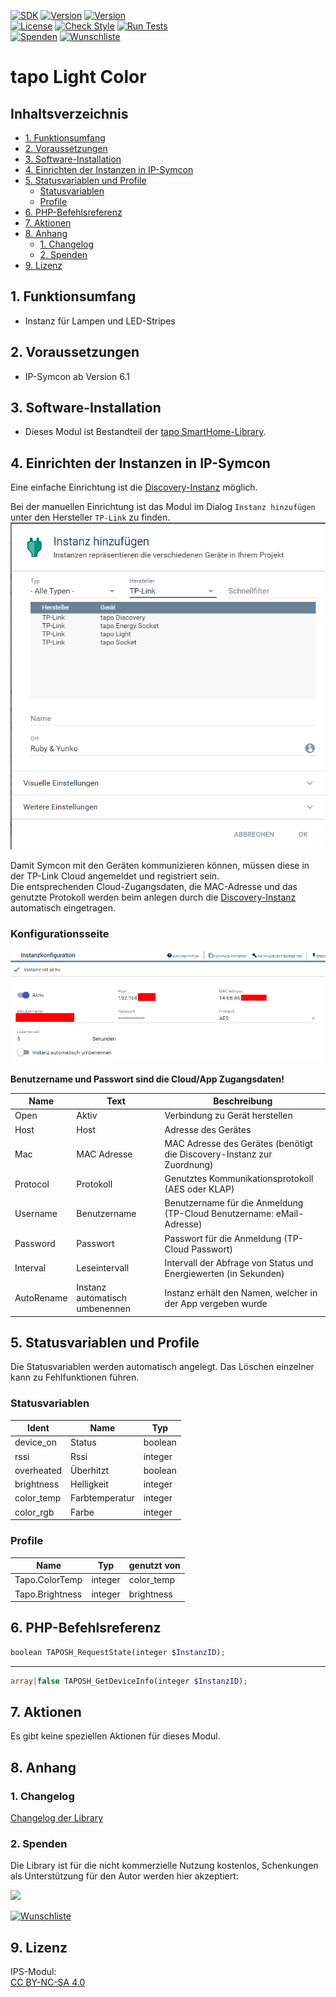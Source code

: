 [![SDK](https://img.shields.io/badge/Symcon-PHPModul-red.svg)](https://www.symcon.de/service/dokumentation/entwicklerbereich/sdk-tools/sdk-php/)
[![Version](https://img.shields.io/badge/Modul%20Version-1.60-blue.svg)](https://community.symcon.de/t/modul-tp-link-tapo-smarthome/131865)
[![Version](https://img.shields.io/badge/Symcon%20Version-6.1%20%3E-green.svg)](https://www.symcon.de/service/dokumentation/installation/migrationen/v60-v61-q1-2022/)  
[![License](https://img.shields.io/badge/License-CC%20BY--NC--SA%204.0-green.svg)](https://creativecommons.org/licenses/by-nc-sa/4.0/)
[![Check Style](https://github.com/Nall-chan/SSHClient/workflows/Check%20Style/badge.svg)](https://github.com/Nall-chan/tapo-SmartHome/actions)
[![Run Tests](https://github.com/Nall-chan/SSHClient/workflows/Run%20Tests/badge.svg)](https://github.com/Nall-chan/tapo-SmartHome/actions)  
[![Spenden](https://www.paypalobjects.com/de_DE/DE/i/btn/btn_donate_SM.gif)](#2-spenden)
[![Wunschliste](https://img.shields.io/badge/Wunschliste-Amazon-ff69fb.svg)](#2-spenden)  
# tapo Light Color <!-- omit in toc -->

## Inhaltsverzeichnis <!-- omit in toc -->

- [1. Funktionsumfang](#1-funktionsumfang)
- [2. Voraussetzungen](#2-voraussetzungen)
- [3. Software-Installation](#3-software-installation)
- [4. Einrichten der Instanzen in IP-Symcon](#4-einrichten-der-instanzen-in-ip-symcon)
- [5. Statusvariablen und Profile](#5-statusvariablen-und-profile)
  - [Statusvariablen](#statusvariablen)
  - [Profile](#profile)
- [6. PHP-Befehlsreferenz](#6-php-befehlsreferenz)
- [7. Aktionen](#7-aktionen)
- [8. Anhang](#8-anhang)
  - [1. Changelog](#1-changelog)
  - [2. Spenden](#2-spenden)
- [9. Lizenz](#9-lizenz)


## 1. Funktionsumfang

 - Instanz für Lampen und LED-Stripes  
 
## 2. Voraussetzungen

- IP-Symcon ab Version 6.1 

## 3. Software-Installation

* Dieses Modul ist Bestandteil der [tapo SmartHome-Library](../README.md#3-software-installation).  
  
## 4. Einrichten der Instanzen in IP-Symcon

Eine einfache Einrichtung ist die [Discovery-Instanz](../Tapo%20Discovery/README.md) möglich.  

Bei der manuellen Einrichtung ist das Modul im Dialog `Instanz hinzufügen` unter den Hersteller `TP-Link` zu finden.  
![Instanz hinzufügen](../imgs/module.png)  

Damit Symcon mit den Geräten kommunizieren können, müssen diese in der TP-Link Cloud angemeldet und registriert sein.  
Die entsprechenden Cloud-Zugangsdaten, die MAC-Adresse und das genutzte Protokoll werden beim anlegen durch die [Discovery-Instanz](../Tapo%20Discovery/README.md) automatisch eingetragen.

 ### Konfigurationsseite <!-- omit in toc -->

![Config](../imgs/conf_device.png)  

**Benutzername und Passwort sind die Cloud/App Zugangsdaten!**  

| Name       | Text                           | Beschreibung                                                           |
| ---------- | ------------------------------ | ---------------------------------------------------------------------- |
| Open       | Aktiv                          | Verbindung zu Gerät herstellen                                         |
| Host       | Host                           | Adresse des Gerätes                                                    |
| Mac        | MAC Adresse                    | MAC Adresse des Gerätes (benötigt die Discovery-Instanz zur Zuordnung) |
| Protocol   | Protokoll                      | Genutztes Kommunikationsprotokoll (AES oder KLAP)                      |
| Username   | Benutzername                   | Benutzername für die Anmeldung (TP-Cloud Benutzername: eMail-Adresse)  |
| Password   | Passwort                       | Passwort für die Anmeldung (TP-Cloud Passwort)                         |
| Interval   | Leseintervall                  | Intervall der Abfrage von Status und Energiewerten (in Sekunden)       |
| AutoRename | Instanz automatisch umbenennen | Instanz erhält den Namen, welcher in der App vergeben wurde            |

## 5. Statusvariablen und Profile

Die Statusvariablen werden automatisch angelegt. Das Löschen einzelner kann zu Fehlfunktionen führen.

### Statusvariablen
| Ident      | Name           | Typ     |
| ---------- | -------------- | ------- |
| device_on  | Status         | boolean |
| rssi       | Rssi           | integer |
| overheated | Überhitzt      | boolean |
| brightness | Helligkeit     | integer |
| color_temp | Farbtemperatur | integer |
| color_rgb  | Farbe          | integer |


### Profile
| Name            | Typ     | genutzt von |
| --------------- | ------- | ----------- |
| Tapo.ColorTemp  | integer | color_temp  |
| Tapo.Brightness | integer | brightness  |

## 6. PHP-Befehlsreferenz

``` php
boolean TAPOSH_RequestState(integer $InstanzID);
```
---  
``` php
array|false TAPOSH_GetDeviceInfo(integer $InstanzID);
```

## 7. Aktionen

Es gibt keine speziellen Aktionen für dieses Modul.  

## 8. Anhang

### 1. Changelog

[Changelog der Library](../README.md#1-changelog)

### 2. Spenden

  Die Library ist für die nicht kommerzielle Nutzung kostenlos, Schenkungen als Unterstützung für den Autor werden hier akzeptiert:  

<a href="https://www.paypal.com/donate?hosted_button_id=G2SLW2MEMQZH2" target="_blank"><img src="https://www.paypalobjects.com/de_DE/DE/i/btn/btn_donate_LG.gif" border="0" /></a>

[![Wunschliste](https://img.shields.io/badge/Wunschliste-Amazon-ff69fb.svg)](https://www.amazon.de/hz/wishlist/ls/YU4AI9AQT9F?ref_=wl_share) 


## 9. Lizenz

  IPS-Modul:  
  [CC BY-NC-SA 4.0](https://creativecommons.org/licenses/by-nc-sa/4.0/)  
  